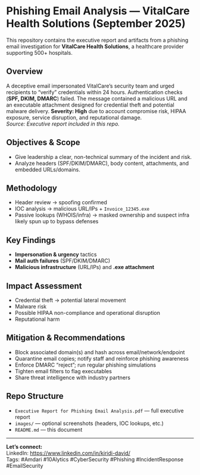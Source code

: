 # Phishing Email Analysis — VitalCare Health Solutions (September 2025)

This repository contains the executive report and artifacts from a phishing email investigation for **VitalCare Health Solutions**, a healthcare provider supporting 500+ hospitals.

## Overview
A deceptive email impersonated VitalCare’s security team and urged recipients to “verify” credentials within 24 hours. Authentication checks (**SPF, DKIM, DMARC**) failed. The message contained a malicious URL and an executable attachment designed for credential theft and potential malware delivery. **Severity: High** due to account compromise risk, HIPAA exposure, service disruption, and reputational damage.  
*Source: Executive report included in this repo.* 

## Objectives & Scope
- Give leadership a clear, non-technical summary of the incident and risk.
- Analyze headers (SPF/DKIM/DMARC), body content, attachments, and embedded URLs/domains.

## Methodology
- Header review → spoofing confirmed  
- IOC analysis → malicious URL/IPs + `Invoice_12345.exe`  
- Passive lookups (WHOIS/infra) → masked ownership and suspect infra likely spun up to bypass defenses

## Key Findings
- **Impersonation & urgency** tactics  
- **Mail auth failures** (SPF/DKIM/DMARC)  
- **Malicious infrastructure** (URL/IPs) and **.exe attachment**

## Impact Assessment
- Credential theft → potential lateral movement  
- Malware risk  
- Possible HIPAA non-compliance and operational disruption  
- Reputational harm

## Mitigation & Recommendations
- Block associated domain(s) and hash across email/network/endpoint
- Quarantine email copies; notify staff and reinforce phishing awareness
- Enforce DMARC “reject”; run regular phishing simulations
- Tighten email filters to flag executables
- Share threat intelligence with industry partners

## Repo Structure
- `Executive Report for Phishing Email Analysis.pdf` — full executive report
- `images/` — optional screenshots (headers, IOC lookups, etc.)
- `README.md` — this document

---

**Let’s connect:**  
LinkedIn: https://www.linkedin.com/in/kiridi-david/  
Tags: #Amdari #10Alytics #CyberSecurity #Phishing #IncidentResponse #EmailSecurity
